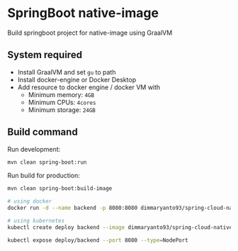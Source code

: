# SpringBoot native-image

Build springboot project for native-image using GraalVM

## System required

- Install GraalVM and set `gu` to path
- Install docker-engine or Docker Desktop
- Add resource to docker engine / docker VM with
  - Minimum memory: `4GB`
  - Minimum CPUs: `4cores`
  - Minimum storage: `24GB`

## Build command

Run development:

```bash
mvn clean spring-boot:run
```

Run build for production:

```bash
mvn clean spring-boot:build-image

# using docker
docker run -d --name backend -p 8080:8080 dimmaryanto93/spring-cloud-native-example:0.0.1-SNAPSHOT

# using kubernetes
kubectl create deploy backend --image dimmaryanto93/spring-cloud-native-example:0.0.1-SNAPSHOT --port 8080

kubectl expose deploy/backend --port 8080 --type=NodePort
```

